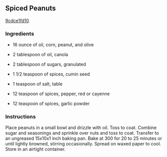 ## Spiced Peanuts

[9cdce1fd10](http://www.food.com/recipe/spiced-peanuts-490013)

### Ingredients

 - 16 ounce of oil, corn, peanut, and olive

 - 2 tablespoon of oil, canola

 - 2 tablespoon of sugars, granulated

 - 1 1/2 teaspoon of spices, cumin seed

 - 1 teaspoon of salt, table

 - 12 teaspoon of spices, pepper, red or cayenne

 - 12 teaspoon of spices, garlic powder

### Instructions

Place peanuts in a small bowl and drizzle with oil. Toss to coat. Combine sugar and seasonings and sprinkle over nuts and toss to coat. Transfer to an ungreased 15x10x1 inch baking pan. Bake at 300 for 20 to 25 minutes or until lightly browned, stirring occasionally. Spread on waxed paper to cool. Store in an airtight container.